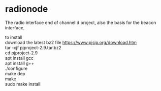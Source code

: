 # radionode
The radio interface end of channel d project, also the basis for the beacon interface,<br/>

to install<br/>
download the latest bz2 file  https://www.pjsip.org/download.htm<br/>
tar -xjf pjproject-2.9.tar.bz2<br/>
cd pjproject-2.9<br/>
apt install gcc<br/>
apt install g++<br/>
./configure<br/>
make dep <br/>
make<br/>
sudo make install<br/>
<br/>
